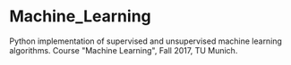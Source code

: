 # Machine_Learning
Python implementation of supervised and unsupervised machine learning algorithms. Course "Machine Learning", Fall 2017, TU Munich. 
